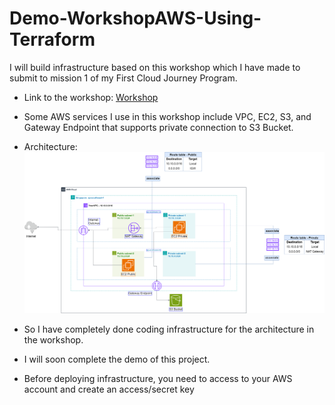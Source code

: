 # Demo-WorkshopAWS-Using-Terraform

I will build infrastructure based on this workshop which I have made to submit to mission 1 of my First Cloud Journey Program.
- Link to the workshop: [Workshop](https://thnbao22.github.io/)

- Some AWS services I use in this workshop include VPC, EC2, S3, and Gateway Endpoint that supports private connection to S3 Bucket.

- Architecture:
![ConnectPrivate](images/Project.png)

- So I have completely done coding infrastructure for the architecture in the workshop.
- I will soon complete the demo of this project.

- Before deploying infrastructure, you need to access to your AWS account and create an access/secret key 
